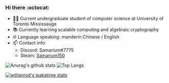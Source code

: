 ### Hi there :octocat:

<!--
**Samarium150/Samarium150** is a ✨ _special_ ✨ repository because its `README.md` (this file) appears on your GitHub profile.

Here are some ideas to get you started:

- 🔭 I’m currently working on ...
- 🌱 I’m currently learning ...
- 👯 I’m looking to collaborate on ...
- 🤔 I’m looking for help with ...
- 💬 Ask me about ...
- 📫 How to reach me: ...
- 😄 Pronouns: ...
- ⚡ Fun fact: ...
-->
- :man_student: Current undergraduate student of computer science at University of Toronto Mississauga
- :books: Currently learning scalable computing and algebraic cryptography
- :globe_with_meridians: Language speaking: manderin Chinese / English
- :mailbox: Contact info:
    - Discord: Samarium#7775
    - Steam: [Samarium150](https://steamcommunity.com/id/941295333)
   
![Anurag's github stats](https://github-readme-stats.vercel.app/api?username=Samarium150&count_private=true&show_icons=true "Stats")
![Top Langs](https://github-readme-stats.vercel.app/api/top-langs/?username=Samarium150&layout=compact "Top languages")

[![willianrod's wakatime stats](https://github-readme-stats.vercel.app/api/wakatime?username=Samarium150&layout=compact)](https://wakatime.com/@Samarium150 "WakaTime")
